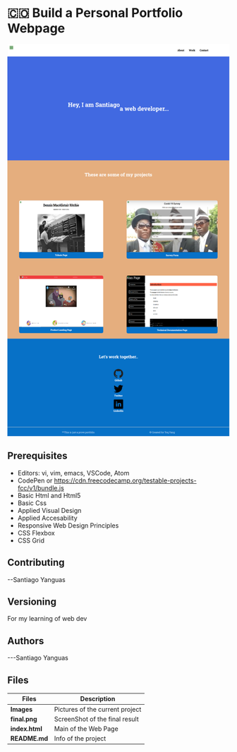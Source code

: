 # :colombia: Build a Personal Portfolio Webpage

![Personal Portfolio](final.png)

## Prerequisites
- Editors: vi, vim, emacs, VSCode, Atom
- CodePen or https://cdn.freecodecamp.org/testable-projects-fcc/v1/bundle.js
- Basic Html and Html5
- Basic Css
- Applied Visual Design
- Applied Accesability
- Responsive Web Design Principles
- CSS Flexbox
- CSS Grid
## Contributing
--Santiago Yanguas
## Versioning
For my learning of web dev
## Authors
---Santiago Yanguas
## Files

|             Files               |             Description                  |
|--------------------------------| ---------------------------------------- |
|**Images**| Pictures of the current project |
|**final.png**| ScreenShot of the final result |
|**index.html**| Main of the Web Page |
|**README.md**| Info of the project |